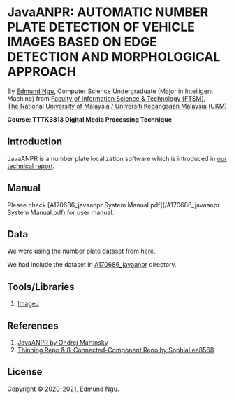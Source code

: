 # JavaANPR: AUTOMATIC NUMBER PLATE DETECTION OF VEHICLE IMAGES BASED ON EDGE DETECTION AND MORPHOLOGICAL APPROACH

By [Edmund Ngu](https://www.linkedin.com/in/edmund-ngu-jan-piew), Computer Science Undergraduate (Major in Intelligent Machine) from
[Faculty of Information Science & Technology (FTSM)](http://www.ftsm.ukm.my/),<br>
[The National University of Malaysia / Universiti Kebangsaan Malaysia (UKM)](https://www.ukm.my)

**Course: TTTK3813 Digital Media Processing Technique**

## Introduction

JavaANPR is a number plate localization software which is introduced in [our technical report](/A170686_ANPR_Final_Report.pdf).

## Manual

Please check [A170686_javaanpr System Manual.pdf](/A170686_javaanpr System Manual.pdf) for user manual.

## Data

We were using the number plate dataset from [here](http://javaanpr.sourceforge.net/).

We had include the dataset in [A170686_javaanpr](/A170686_javaanpr/snapshots) directory.

## Tools/Libraries

1. [ImageJ](https://imagej.nih.gov/ij/)

## References

1. [JavaANPR by Ondrej Martinsky](http://javaanpr.sourceforge.net/)
2. [Thinning Repo & 8-Connected-Component Repo by SophiaLee8568](https://github.com/sophialee8568)

## License

Copyright &copy; 2020-2021, [Edmund Ngu](https://www.linkedin.com/in/edmund-ngu-jan-piew).